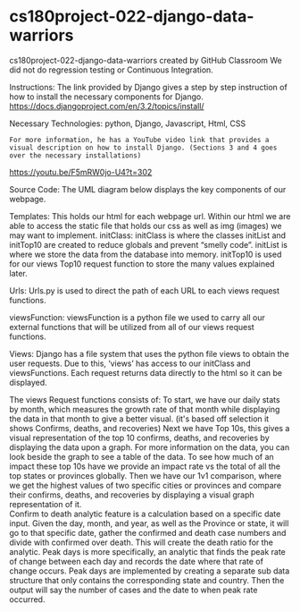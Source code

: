 # cs180project-022-django-data-warriors
cs180project-022-django-data-warriors created by GitHub Classroom
We did not do regression testing or Continuous Integration.

Instructions:
The link provided by Django gives a step by step instruction of how to install the necessary components for Django.
https://docs.djangoproject.com/en/3.2/topics/install/

Necessary Technologies: python, Django, Javascript, Html, CSS 

	For more information, he has a YouTube video link that provides a visual description on how to install Django. (Sections 3 and 4 goes over the necessary installations)
https://youtu.be/F5mRW0jo-U4?t=302 

Source Code: 
The UML diagram below displays the key components of our webpage.

Templates:
This holds our html for each webpage url. Within our html we are able to access the static file that holds our css as well as img (images) we may want to implement.
initClass:
	initClass is where the classes initList and initTop10 are created to reduce globals and prevent “smelly code”. initList is where we store the data from the database into memory. initTop10 is used for our views Top10 request function to store the many values explained later.


Urls:
Urls.py is used to direct the path of each URL to each views request functions.

viewsFunction:
viewsFunction is a python file we used to carry all our external functions that will be utilized from all of our views request functions. 

Views:
Django has a file system that uses the python file views to obtain the user requests. Due to this, ‘views’ has access to our initClass and viewsFunctions. Each request returns data directly to the html so it can be displayed. 

The views Request functions consists of:
To start, we have our daily stats by month, which measures the growth rate of that month while displaying the data in that month to give a better visual. (it's based off selection it shows Confirms, deaths, and recoveries) 
	Next we have Top 10s, this gives a visual representation of the top 10 confirms, deaths, and recoveries by displaying the data upon a graph. For more information on the data, you can look beside the graph to see a table of the data. To see how much of an impact these top 10s have we provide an impact rate vs the total of all the top states or provinces globally.
	Then we have our 1v1 comparison, where we get the highest values of two specific cities or provinces and compare their confirms, deaths, and recoveries by displaying a visual graph representation of it.	
	Confirm to death analytic feature is a calculation based on a specific date input. Given the day, month, and year, as well as the Province or state, it will go to that specific date, gather the confirmed and death case numbers and divide with confirmed over death. This will create the death ratio for the analytic.
Peak days is more specifically, an analytic that finds the peak rate of change between each day and records the date where that rate of change occurs. Peak days are implemented by creating a separate sub data structure that only contains the corresponding state and country. Then the output will say the number of cases and the date to when peak rate occurred.
